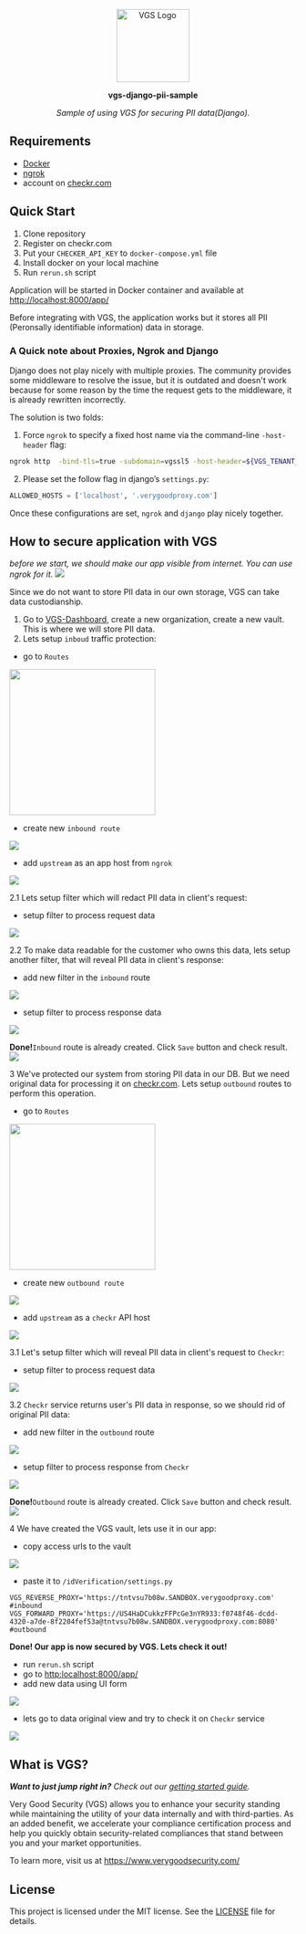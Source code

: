 <p align="center"><a href="https://www.verygoodsecurity.com/"><img src="https://avatars0.githubusercontent.com/u/17788525" width="128" alt="VGS Logo"></a></p>
<p align="center"><b>vgs-django-pii-sample</b></p>
<p align="center"><i>Sample of using VGS for securing PII data(Django).</i></p>

## Requirements
- [Docker](https://www.docker.com/get-docker)
- [ngrok](https://ngrok.com/)
- account on [checkr.com](https://checkr.com/)

## Quick Start
1. Clone repository
2. Register on checkr.com
3. Put your `CHECKER_API_KEY` to `docker-compose.yml` file
4. Install docker on your local machine
4. Run `rerun.sh` script

Application will be started in Docker container and available at [http://localhost:8000/app/](http://localhost:8000/app/)

Before integrating with VGS, the application works but it stores all PII (Peronsally identifiable information) data in storage.

### A Quick note about Proxies, Ngrok and Django

Django does not play nicely with multiple proxies. The community provides some middleware to resolve the issue, but it is outdated and doesn't work because for some reason by the time the request gets to the middleware, it is already rewritten incorrectly. 

The solution is two folds:

1. Force `ngrok` to specify a fixed host name via the command-line `-host-header` flag:

```sh
ngrok http  -bind-tls=true -subdomain=vgssl5 -host-header=${VGS_TENANT_IDENTIFER}.sandbox.verygoodproxy.com 8000
```

2. Please set the follow flag in django’s `settings.py`: 

```python
ALLOWED_HOSTS = ['localhost', '.verygoodproxy.com']
```

Once these configurations are set, `ngrok` and `django` play nicely together. 

## How to secure application with VGS
_before we start, we should make our app visible from internet. You can use ngrok for it._
<img src="images/run_ngrok.png">

Since we do not want to store PII data in our own storage, VGS can take data custodianship.
1. Go to [VGS-Dashboard](https://dashboard.verygoodsecurity.com), create a new organization, create a new vault. This is where we will store PII data.
2. Lets setup `inboud` traffic protection: 
  - go to `Routes`
  <img src="images/go_to_routes.png" width="256">
  
  - create new `inbound route`
  <img src="images/new_inbound_route.png" >
  
  - add `upstream` as an app host from `ngrok`
  <img src="images/inbound_setup_upstream.png" >
  
2.1 Lets setup filter which will redact PII data in client's request:
  - setup filter to process request data
  <img src="images/inbound_request_filter.png" >
  
2.2 To make data readable for the customer who owns this data, lets setup another filter, that will reveal PII data in client's response:
  - add new filter in the `inbound` route
  <img src="images/add_next_filter.png" >
  
  - setup filter to process response data
  <img src="images/inbound_response_filter.png" >
  
**Done!**`Inbound` route is already created. Click `Save` button and check result.
  <img src="images/inbound_check_result.png" >

3 We've protected our system from storing PII data in our DB. But we need original data for processing it on [checkr.com](https://checkr.com/). Lets setup `outbound` routes to perform this operation.
  - go to `Routes`
  <img src="images/go_to_routes.png" width="256">
  
  - create new `outbound route`
  <img src="images/add_outbound_route.png" >
  
  - add `upstream` as a `checkr` API host
  <img src="images/outbound_setup_upstream.png" >
  
3.1 Let's setup filter which will reveal PII data in client's request to `Checkr`:
  - setup filter to process request data
  <img src="images/outbound_request_filter.png" >
  
3.2 `Checkr` service returns user's PII data in response, so we should rid of original PII data:
  - add new filter in the `outbound` route
  <img src="images/add_next_filter.png" >
  
  - setup filter to process response from `Checkr`
  <img src="images/outbound_response_filter.png" >
  
**Done!**`Outbound` route is already created. Click `Save` button and check result.
  <img src="images/outbound_check_result.png" >
  
4 We have created the VGS vault, lets use it in our app:
  - copy access urls to the vault
  <img src="images/proxy_urls.png" >
  
  - paste it to `/idVerification/settings.py`
  
  ```
  VGS_REVERSE_PROXY='https://tntvsu7b08w.SANDBOX.verygoodproxy.com' #inbound
  VGS_FORWARD_PROXY='https://US4HaDCukkzFFPcGe3nYR933:f0748f46-dcdd-4320-a7de-8f2204fef53a@tntvsu7b08w.SANDBOX.verygoodproxy.com:8080' #outbound
  ```
**Done! Our app is now secured by VGS. Lets check it out!**
- run `rerun.sh` script
- go to [http:localhost:8000/app/](http:localhost:8000/app/)
- add new data using UI form
<img src="images/add_new_data_page.png" >

- lets go to data original view and try to check it on `Checkr` service
<img src="images/check_data_page.png" >

  
## What is VGS?

_**Want to just jump right in?** Check out our [getting started
guide](https://www.verygoodsecurity.com/docs/getting-started)._

Very Good Security (VGS) allows you to enhance your security standing while
maintaining the utility of your data internally and with third-parties. As an
added benefit, we accelerate your compliance certification process and help you
quickly obtain security-related compliances that stand between you and your
market opportunities.

To learn more, visit us at https://www.verygoodsecurity.com/

## License

This project is licensed under the MIT license. See the [LICENSE](LICENSE) file
for details.
